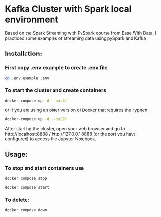 # Kafka Cluster with Spark local environment

Based on the Spark Streaming with PySpark course from Ease With Data,
I practiced some examples of streaming data using pySpark and Kafka

## Installation:
### First copy .env.example to create .env file
```bash
cp .env.example .env
```
### To start the cluster and create containers
```bash 
docker compose up -d --build
```
or if you are using an older version of Docker that requires the hyphen:
```bash
docker-compose up -d --build
```
After starting the cluster, open your web browser and go to http://localhost:8888 / http://127.0.0.1:8888 (or the port you have configured) to access the Jupyter Notebook.

## Usage:
### To stop and start containers use
```bash
docker compose stop
```
```bash
docker compose start
```
### To delete:
```bash
docker compose down
```
